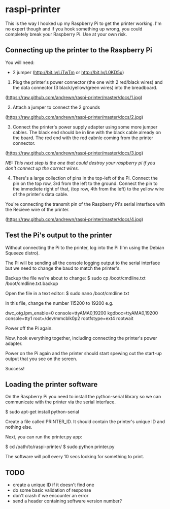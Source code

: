 raspi-printer
=============

This is the way I hooked up my Raspberry Pi to get the printer working. I'm no expert though and if you hook something up wrong, you could completely break your Raspberry Pi. Use at your own risk.

## Connecting up the printer to the Raspberry Pi

You will need:
 - 2 jumper (http://bit.ly/LiTwTm or http://bit.ly/L0KD5u)

1. Plug the printer's power connector (the one with 2 red/black wires) and the data connector (3 black/yellow/green wires) into the breadboard.

(https://raw.github.com/andrewn/raspi-printer/master/docs/1.jpg)

2. Attach a jumper to connect the 2 grounds

(https://raw.github.com/andrewn/raspi-printer/master/docs/2.jpg)

3. Connect the printer's power supply adapter using some more jumper cables. The black end should be in line with the black cable already on the board. The red end with the red cabnle coming from the printer connector.

(https://raw.github.com/andrewn/raspi-printer/master/docs/3.jpg)


*NB: This next step is the one that could destroy your raspberry pi if you don't connect up the correct wires.*

4. There's a large collection of pins in the top-left of the Pi. Connect the pin on the top row, 3rd from the left to the ground. Connect the pin to the immediete right of that, (top row, 4th from the left) to the yellow wire of the printer's data cable.

You're connecting the transmit pin of the Raspberry Pi's serial interface with the Recieve wire of the printer.

(https://raw.github.com/andrewn/raspi-printer/master/docs/4.jpg)

## Test the Pi's output to the printer

Without connecting the Pi to the printer, log into the Pi (I'm using the Debian Squeeze distro).

The Pi will be sending all the console logging output to the serial interface but we need to change the baud to match the printer's.

Backup the file we're about to change:
 $ sudo cp /boot/cmdline.txt /boot/cmdline.txt.backup

Open the file in a text editor:
 $ sudo nano /boot/cmdline.txt


In this file, change the number 115200 to 19200 e.g.

 dwc_otg.lpm_enable=0 console=ttyAMA0,19200 kgdboc=ttyAMA0,19200 console=tty1 root=/dev/mmcblk0p2 rootfstype=ext4 rootwait

Power off the Pi again.

Now, hook everything together, including connecting the printer's power adapter.

Power on the Pi again and the printer should start spewing out the start-up output that you see on the screen.

Success!

## Loading the printer software

On the Raspberry Pi you need to install the python-serial library so we can communicate with the printer via the serial interface.

$ sudo apt-get install python-serial

Create a file called PRINTER_ID. It should contain the printer's unique ID and nothing else.

Next, you can run the printer.py app:

$ cd /path/to/raspi-printer/
$ sudo python printer.py

The software will poll every 10 secs looking for something to print.

## TODO
- create a unique ID if it doesn't find one
- do some basic validation of response
- don't crash if we encounter an error
- send a header containing software version number?